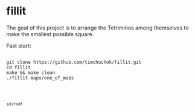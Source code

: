 # fillit
The goal of this project is to arrange the Tetriminos among themselves to make the smallest possible square.

Fast start: 
<pre>
<code>
git clone https://github.com/timchuchok/fillit.git
cd fillit
make && make clean
./fillit maps/one_of_maps
<code>
</pre>

sdsfsdf
